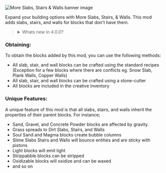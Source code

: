 ![More Slabs, Stairs & Walls banner image](https://i.imgur.com/um1jZGf.png)

Expand your building options with More Slabs, Stairs, & Walls. This mod adds slabs, stairs, and walls for blocks that don't have them.

><details>
>    <summary>Whats new in 4.0.0?</summary>
>
>### New Blocks
>- Bedrock
>- Mangrove Roots
>- Muddy Mangrove Roots
>- Polished Basalt
>- Chiseled Quartz
>- Chiseled Deepslate
>- Chiseled Blackstone Bricks
>- Chiseled Stone Bricks
>
>### Recipe Changes
>- Added Uncrafting Recipes for Raw Ore/Bar Blocks
>- All Log Blocks can now be crafted into planks
>- Waxed Slabs, Stairs and Walls can now be crafted with Honeycomb
>- Copper Wall recipe changed to fix conflict with Copper Trapdoor
>- Added Dying Recipes for all Wool Slabs, Stairs and Walls
>- Added Dying Recipes for Terracotta Slabs, Stairs and Walls
>- Added Smelting Recipes for all Cracked Slabs, Stairs and Walls and Glazed Terracotta Slabs, Stairs and Walls
>
>### Gameplay Changes
>- Bone meal can now spread long grass between Grass Slabs, Stairs, Walls and Grass Blocks
>- All burnable blocks can now be used as fuel in the furnace and will burn in the world
>- Items and entities now properly gain slippery effect when on Lower Ice Slabs and Stairs
>
>### Model Changes
>- All Transparent Slabs, Stairs and Walls render more like their parent block
>- Slime Walls now have an updated model
>- Honey Walls now have an updated model
>- Fixed issue causing glass stairs to render their block face when they shouldn't
>- Fixed issue where glass slabs stairs and walls would prevent weather/clouds from rendering behind them
>
></details>

### Obtaining:
To obtain the blocks added by this mod, you can use the following methods:
- All slab, stair, and wall blocks can be crafted using the standard recipes (Exception for a few blocks where there are conflicts eg. Snow Slab, Plank Walls, Copper Walls)
- All slab, stair, and wall blocks can be crafted using a stone-cutter
- All blocks are included in the creative inventory

### Unique Features:
A unique feature of this mod is that all slabs, stairs, and walls inherit the properties of their parent blocks. For instance;
- Sand, Gravel, and Concrete Powder blocks are affected by gravity.
- Grass spreads to Dirt Slabs, Stairs, and Walls
- Soul Sand and Magma blocks create bubble columns
- Slime Slabs Stairs and Walls will bounce entities and are sticky with pistons
- Light blocks will emit light
- Strippabble blocks can be stripped
- Oxidizable blocks will oxidize and can be waxed
- and so on